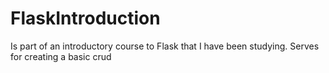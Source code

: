 # FlaskIntroduction
Is part of an introductory course to Flask that I have been studying.
Serves for creating a basic crud
